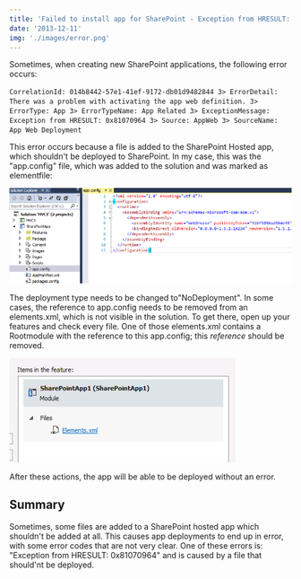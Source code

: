 ```yaml
---
title: 'Failed to install app for SharePoint - Exception from HRESULT: 0x81070964'
date: '2013-12-11'
img: './images/error.png'
---
```


Sometimes, when creating new SharePoint applications, the following error occurs:

`CorrelationId: 014b8442-57e1-41ef-9172-db01d9482844 3> ErrorDetail: There was a problem with activating the app web definition. 3> ErrorType: App 3> ErrorTypeName: App Related 3> ExceptionMessage: Exception from HRESULT: 0x81070964 3> Source: AppWeb 3> SourceName: App Web Deployment`

This error occurs because a file is added to the SharePoint Hosted app, which shouldn't be deployed to SharePoint. In my case, this was the "app.config" file, which was added to the solution and was marked as elementfile:

![](images/img_52a8c9cdde595.png)

The deployment type needs to be changed to"NoDeployment". In some cases, the reference to app.config needs to be removed from an elements.xml, which is not visible in the solution. To get there, open up your features and check every file. One of those elements.xml contains a Rootmodule with the reference to this app.config; this _reference_ should be removed.

![](images/img_52a8cd0d96292.png)

After these actions, the app will be able to be deployed without an error.

## Summary

Sometimes, some files are added to a SharePoint hosted app which shouldn't be added at all. This causes app deployments to end up in error, with some error codes that are not very clear. One of these errors is: "Exception from HRESULT: 0x81070964" and is caused by a file that should'nt be deployed.
